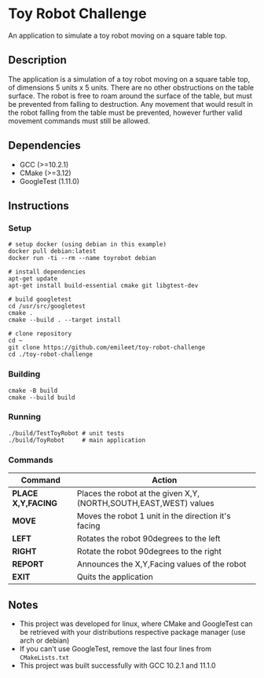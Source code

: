 # Toy Robot Challenge

An application to simulate a toy robot moving on a square table top.

## Description

The application is a simulation of a toy robot moving on a square table top, of dimensions 5 units x 5 units. There are no other obstructions on the table surface. The robot is free to roam around the surface of the table, but must be prevented from falling to destruction. Any movement that would result in the robot falling from the table must be prevented, however further valid movement commands must still be allowed.

## Dependencies

* GCC (>=10.2.1)
* CMake (>=3.12)
* GoogleTest (1.11.0)

## Instructions

### Setup

```shell
# setup docker (using debian in this example)
docker pull debian:latest
docker run -ti --rm --name toyrobot debian

# install dependencies
apt-get update
apt-get install build-essential cmake git libgtest-dev

# build googletest
cd /usr/src/googletest
cmake .
cmake --build . --target install

# clone repository
cd ~
git clone https://github.com/emileet/toy-robot-challenge
cd ./toy-robot-challenge
```

### Building

```shell
cmake -B build
cmake --build build
```

### Running

```shell
./build/TestToyRobot # unit tests
./build/ToyRobot     # main application
```

### Commands

| Command | Action |
| ------ | ------ |
| **PLACE X,Y,FACING** | Places the robot at the given X,Y,(NORTH,SOUTH,EAST,WEST) values |
| **MOVE** | Moves the robot 1 unit in the direction it's facing |
| **LEFT** | Rotates the robot 90degrees to the left |
| **RIGHT** | Rotate the robot 90degrees to the right |
| **REPORT** | Announces the X,Y,Facing values of the robot |
| **EXIT** | Quits the application |

## Notes

- This project was developed for linux, where CMake and GoogleTest can be retrieved with your distributions respective package manager (use arch or debian)
- If you can't use GoogleTest, remove the last four lines from `CMakeLists.txt`
- This project was built successfully with GCC 10.2.1 and 11.1.0
